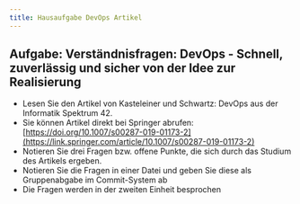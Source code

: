 ```yaml
---
title: Hausaufgabe DevOps Artikel
---
```


## Aufgabe: Verständnisfragen: DevOps - Schnell, zuverlässig und sicher von der Idee zur Realisierung

* Lesen Sie den Artikel von Kasteleiner und Schwartz: DevOps aus der Informatik Spektrum 42.
* Sie können Artikel direkt bei Springer abrufen: [https://doi.org/10.1007/s00287-019-01173-2](https://link.springer.com/article/10.1007/s00287-019-01173-2)  
* Notieren Sie drei Fragen bzw. offene Punkte, die sich durch das Studium des Artikels ergeben.  
* Notieren Sie die Fragen in einer Datei und geben Sie diese als Gruppenabgabe im Commit-System ab
* Die Fragen werden in der zweiten Einheit besprochen 